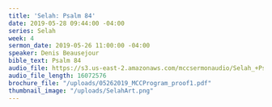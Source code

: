 ```yaml
---
title: 'Selah: Psalm 84'
date: 2019-05-28 09:44:00 -04:00
series: Selah
week: 4
sermon_date: 2019-05-26 11:00:00 -04:00
speaker: Denis Beausejour
bible_text: Psalm 84
audio_file: https://s3.us-east-2.amazonaws.com/mccsermonaudio/Selah_+Psalm+84.lite.mp3
audio_file_length: 16072576
brochure_file: "/uploads/05262019_MCCProgram_proof1.pdf"
thumbnail_image: "/uploads/SelahArt.png"
---
```


